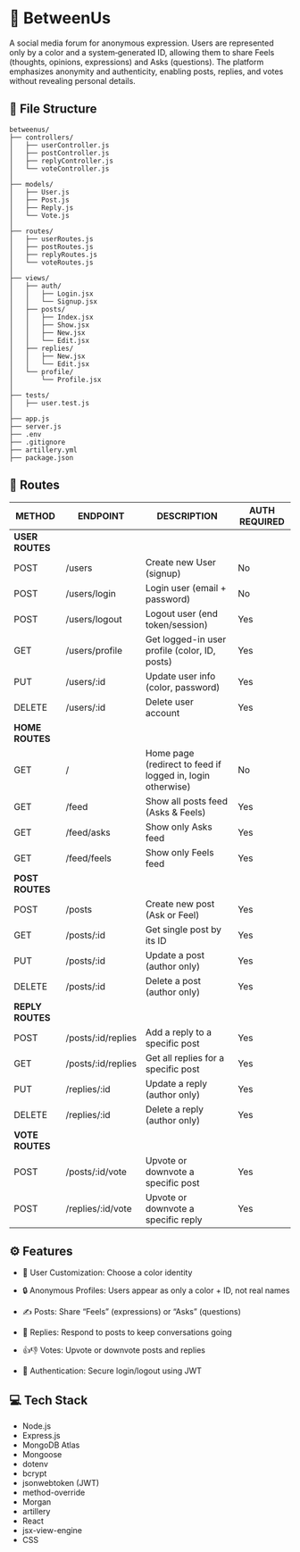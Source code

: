 # 👥 BetweenUs

A social media forum for anonymous expression.
Users are represented only by a color and a system‑generated ID, allowing them to share Feels (thoughts, opinions, expressions) and Asks (questions).
The platform emphasizes anonymity and authenticity, enabling posts, replies, and votes without revealing personal details.

## 📁 File Structure
```
betweenus/
├── controllers/
│   ├── userController.js
│   ├── postController.js
│   ├── replyController.js
│   └── voteController.js
│
├── models/
│   ├── User.js
│   ├── Post.js
│   ├── Reply.js
│   └── Vote.js
│
├── routes/
│   ├── userRoutes.js
│   ├── postRoutes.js
│   ├── replyRoutes.js
│   └── voteRoutes.js
│
├── views/               
│   ├── auth/
│   │   ├── Login.jsx
│   │   └── Signup.jsx
│   ├── posts/
│   │   ├── Index.jsx
│   │   ├── Show.jsx
│   │   ├── New.jsx
│   │   └── Edit.jsx
│   ├── replies/
│   │   ├── New.jsx
│   │   └── Edit.jsx
│   └── profile/
│       └── Profile.jsx
│
├── tests/
│   ├── user.test.js
│
├── app.js                
├── server.js             
├── .env                  
├── .gitignore
├── artillery.yml          
├── package.json

```

## 📌 Routes

| METHOD | ENDPOINT                  | DESCRIPTION                                       | AUTH REQUIRED |
|--------|---------------------------|---------------------------------------------------|---------------|
| **USER ROUTES** ||||  
| POST   | /users                    | Create new User (signup)                          | No            |
| POST   | /users/login              | Login user (email + password)                     | No            |
| POST   | /users/logout             | Logout user (end token/session)                   | Yes           |
| GET    | /users/profile            | Get logged-in user profile (color, ID, posts)     | Yes           |
| PUT    | /users/:id                | Update user info (color, password)                | Yes           |
| DELETE | /users/:id                | Delete user account                               | Yes           |
| **HOME ROUTES** ||||  
| GET    | /                         | Home page (redirect to feed if logged in, login otherwise) | No    |
| GET    | /feed                     | Show all posts feed (Asks & Feels)                | Yes           |
| GET    | /feed/asks                | Show only Asks feed                               | Yes           |
| GET    | /feed/feels               | Show only Feels feed                              | Yes           |
| **POST ROUTES** ||||  
| POST   | /posts                    | Create new post (Ask or Feel)                     | Yes           |
| GET    | /posts/:id                | Get single post by its ID                         | Yes           |
| PUT    | /posts/:id                | Update a post (author only)                       | Yes           |
| DELETE | /posts/:id                | Delete a post (author only)                       | Yes           |
| **REPLY ROUTES** ||||  
| POST   | /posts/:id/replies        | Add a reply to a specific post                    | Yes           |
| GET    | /posts/:id/replies        | Get all replies for a specific post               | Yes           |
| PUT    | /replies/:id              | Update a reply (author only)                      | Yes           |
| DELETE | /replies/:id              | Delete a reply (author only)                      | Yes           |
| **VOTE ROUTES** ||||  
| POST   | /posts/:id/vote           | Upvote or downvote a specific post                | Yes           |
| POST   | /replies/:id/vote         | Upvote or downvote a specific reply               | Yes           |
 


## ⚙️ Features

- 🎨 User Customization: Choose a color identity

- 🔒 Anonymous Profiles: Users appear as only a color + ID, not real names

- ✍️ Posts: Share “Feels” (expressions) or “Asks” (questions)

- 💬 Replies: Respond to posts to keep conversations going

- 👍👎 Votes: Upvote or downvote posts and replies

- 🔑 Authentication: Secure login/logout using JWT

## 💻 Tech Stack

- Node.js
- Express.js
- MongoDB Atlas
- Mongoose
- dotenv
- bcrypt
- jsonwebtoken (JWT)
- method-override
- Morgan
- artillery
- React
- jsx-view-engine
- CSS
